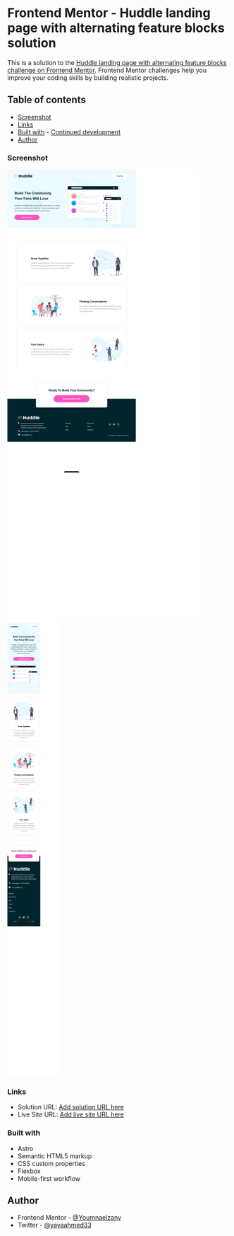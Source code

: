 # Frontend Mentor - Huddle landing page with alternating feature blocks solution

This is a solution to the [Huddle landing page with alternating feature blocks challenge on Frontend Mentor](https://www.frontendmentor.io/challenges/huddle-landing-page-with-alternating-feature-blocks-5ca5f5981e82137ec91a5100). Frontend Mentor challenges help you improve your coding skills by building realistic projects.

## Table of contents

- [Screenshot](#screenshot)
- [Links](#links)
- [Built with](#built-with) - [Continued development](#continued-development)
- [Author](#author)

### Screenshot

![](./public/Screenshot%202024-04-28%20at%2021-18-13%20Frontend%20Mentor%20Huddle%20landing%20page%20with%20alternating%20feature%20blocks.png)
![](./public/Screenshot%202024-04-28%20at%2021-18-36%20Frontend%20Mentor%20Huddle%20landing%20page%20with%20alternating%20feature%20blocks.png)

### Links

- Solution URL: [Add solution URL here](https://github.com/Youmnaelzany/huddle-landing-page-with-alternating-feature-blocks-master-27-4-24.git)
- Live Site URL: [Add live site URL here](https://huddlelandingpage274.netlify.app/)

### Built with

- Astro
- Semantic HTML5 markup
- CSS custom properties
- Flexbox
- Mobile-first workflow

## Author

- Frontend Mentor - [@Youmnaelzany](https://www.frontendmentor.io/profile/Youmnaelzany)
- Twitter - [@yayaahmed33](https://twitter.com/yayaahmed33)
